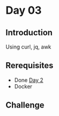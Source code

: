 # Day 03
## Introduction
Using curl, jq, awk


## Rerequisites
* Done [Day 2](../Day-02/readme.md)
* Docker

## Challenge

